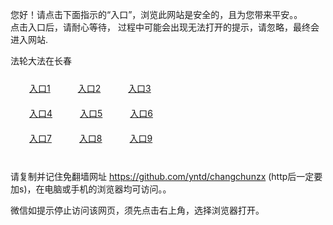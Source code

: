 您好！请点击下面指示的“入口”，浏览此网站是安全的，且为您带来平安。。 <br/>
点击入口后，请耐心等待， 过程中可能会出现无法打开的提示，请忽略，最终会进入网站. </br>

法轮大法在长春<br/>
<div style="padding:10px"><a style="margin:20px" target="_blank" href="https://dorg61iq7ramk.cloudfront.net/2Qpsp?telvf" id="ccLink1" rel="nofollow">入口1</a> <a target="_blank" style="margin:20px" href="https://d28yi2zyerfh3t.cloudfront.net/2Qpsp?gwhmlhfx" id="ccLink2" rel="nofollow">入口2</a> <a style="margin:20px" target="_blank" href="https://d2msfie2zac5ut.cloudfront.net/2Qpsp?imkdjmdd" id="ccLink3" rel="nofollow">入口3</a></div>

<div style="padding:10px" ><a style="margin:20px" target="_blank" href="https://dorg61iq7ramk.cloudfront.net/2Qpsp?telvf" id="ccLink4" rel="nofollow">入口4</a> <a style="margin:20px" href="https://d28yi2zyerfh3t.cloudfront.net/2Qpsp?gwhmlhfx" target="_blank" id="ccLink5" rel="nofollow">入口5</a> <a style="margin:20px" href="https://d2msfie2zac5ut.cloudfront.net/2Qpsp?imkdjmdd" target="_blank" id="ccLink6" rel="nofollow">入口6</a></div>

<div style="padding:10px"><a style="margin:20px" target="_blank" href="https://dorg61iq7ramk.cloudfront.net/2Qpsp?telvf" id="ccLink7" rel="nofollow">入口7</a> <a style="margin:20px" href="https://d28yi2zyerfh3t.cloudfront.net/2Qpsp?gwhmlhfx" target="_blank" id="ccLink8" rel="nofollow">入口8</a> <a style="margin:20px" target="_blank" href="https://d2msfie2zac5ut.cloudfront.net/2Qpsp?imkdjmdd" id="ccLink9" rel="nofollow">入口9</a></div>

<br/>



请复制并记住免翻墙网址 https://github.com/yntd/changchunzx (http后一定要加s)，在电脑或手机的浏览器均可访问。。<br/>

微信如提示停止访问该网页，须先点击右上角，选择浏览器打开。
